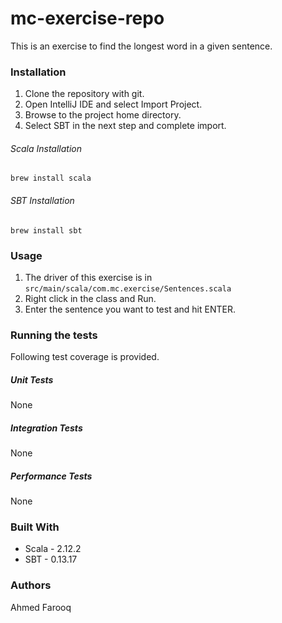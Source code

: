 
# mc-exercise-repo
This is an exercise to find the longest word in a given sentence. 

### Installation
1. Clone the repository with git.
2. Open IntelliJ IDE and select Import Project. 
3. Browse to the project home directory.
4. Select SBT in the next step and complete import.

###### Scala Installation
`brew install scala`
###### SBT Installation
`brew install sbt`

### Usage
1. The driver of this exercise is in `src/main/scala/com.mc.exercise/Sentences.scala`
2. Right click in the class and Run.
3. Enter the sentence you want to test and hit ENTER.

### Running the tests
Following test coverage is provided.

##### Unit Tests
None

##### Integration Tests
None

##### Performance Tests
None

### Built With
* Scala - 2.12.2 
* SBT - 0.13.17

### Authors
Ahmed Farooq
